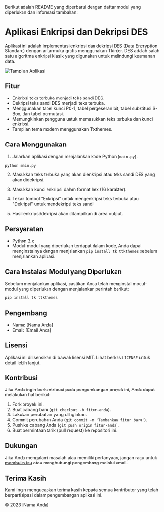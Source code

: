 Berikut adalah README yang diperbarui dengan daftar modul yang diperlukan dan informasi tambahan:


# Aplikasi Enkripsi dan Dekripsi DES

Aplikasi ini adalah implementasi enkripsi dan dekripsi DES (Data Encryption Standard) dengan antarmuka grafis menggunakan Tkinter. DES adalah salah satu algoritma enkripsi klasik yang digunakan untuk melindungi keamanan data.

![Tampilan Aplikasi](screenshot.png)

## Fitur

- Enkripsi teks terbuka menjadi teks sandi DES.
- Dekripsi teks sandi DES menjadi teks terbuka.
- Menggunakan tabel kunci PC-1, tabel pergeseran bit, tabel substitusi S-Box, dan tabel permutasi.
- Memungkinkan pengguna untuk memasukkan teks terbuka dan kunci enkripsi.
- Tampilan tema modern menggunakan Ttkthemes.

## Cara Menggunakan

1. Jalankan aplikasi dengan menjalankan kode Python (`main.py`).

```bash
python main.py
```

2. Masukkan teks terbuka yang akan dienkripsi atau teks sandi DES yang akan didekripsi.

3. Masukkan kunci enkripsi dalam format hex (16 karakter).

4. Tekan tombol "Enkripsi" untuk mengenkripsi teks terbuka atau "Dekripsi" untuk mendekripsi teks sandi.

5. Hasil enkripsi/dekripsi akan ditampilkan di area output.

## Persyaratan

- Python 3.x
- Modul-modul yang diperlukan terdapat dalam kode, Anda dapat menginstalnya dengan menjalankan `pip install tk ttkthemes` sebelum menjalankan aplikasi.

## Cara Instalasi Modul yang Diperlukan

Sebelum menjalankan aplikasi, pastikan Anda telah menginstal modul-modul yang diperlukan dengan menjalankan perintah berikut:

```bash
pip install tk ttkthemes
```

## Pengembang

- Nama: [Nama Anda]
- Email: [Email Anda]

## Lisensi

Aplikasi ini dilisensikan di bawah lisensi MIT. Lihat berkas `LICENSE` untuk detail lebih lanjut.

## Kontribusi

Jika Anda ingin berkontribusi pada pengembangan proyek ini, Anda dapat melakukan hal berikut:

1. Fork proyek ini.
2. Buat cabang baru (`git checkout -b fitur-anda`).
3. Lakukan perubahan yang diinginkan.
4. Commit perubahan Anda (`git commit -m 'Tambahkan fitur baru'`).
5. Push ke cabang Anda (`git push origin fitur-anda`).
6. Buat permintaan tarik (pull request) ke repositori ini.

## Dukungan

Jika Anda mengalami masalah atau memiliki pertanyaan, jangan ragu untuk [membuka isu](https://github.com/username/repo/issues) atau menghubungi pengembang melalui email.

## Terima Kasih

Kami ingin mengucapkan terima kasih kepada semua kontributor yang telah berpartisipasi dalam pengembangan aplikasi ini.

© 2023 [Nama Anda]
